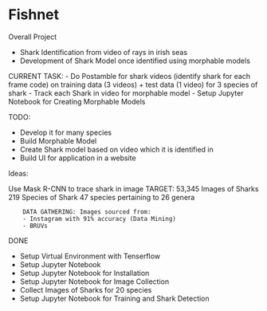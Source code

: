 # Fishnet

Overall Project
 - Shark Identification from video of rays in irish seas
 - Development of Shark Model once identified using morphable models

CURRENT TASK:
    - Do Postamble for shark videos (identify shark for each frame code) on training data (3 videos) + test data (1 video) for 3 species of shark
    - Track each Shark in video for morphable model
    - Setup Jupyter Notebook for Creating Morphable Models
  
TODO:
 - Develop it for many species
 - Build Morphable Model
 - Create Shark model based on video which it is identified in
 - Build UI for application in a website

Ideas:

Use Mask R-CNN to trace shark in image
TARGET: 53,345 Images of Sharks 
        219 Species of Shark
        47 species pertaining to 26 genera

        DATA GATHERING: Images sourced from:
        - Instagram with 91% accuracy (Data Mining)
        - BRUVs

DONE
- Setup Virtual Environment with Tenserflow
- Setup Jupyter Notebook
- Setup Jupyter Notebook for Installation
- Setup Jupyter Notebook for Image Collection
- Collect Images of Sharks for 20 species
- Setup Jupyter Notebook for Training and Shark Detection